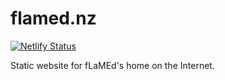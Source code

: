 # flamed.nz

[![Netlify Status](https://api.netlify.com/api/v1/badges/79eac273-ec20-4b91-8b7b-6d41ddbd64a8/deploy-status)](https://app.netlify.com/sites/silly-roentgen-9ebfd4/deploys)

Static website for fLaMEd's home on the Internet.